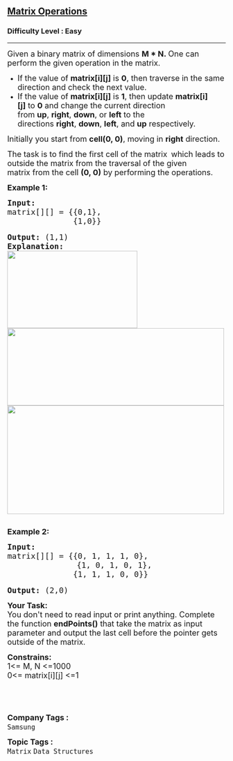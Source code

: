 <h2><a href="https://practice.geeksforgeeks.org/problems/7d7f73a59ddc3f9c8046af6bd66ea67311bf877e/0">Matrix Operations</a></h2><h3>Difficulty Level : Easy</h3><hr><div class="problems_problem_content__Xm_eO"><p><span style="font-size:18px">Given a binary matrix&nbsp;of dimensions <strong>M&nbsp;* N.&nbsp;</strong>One can perform the given operation in&nbsp;the matrix.</span></p>

<ul>
	<li><span style="font-size:18px">If the value of&nbsp;<strong>matrix[i][j]</strong>&nbsp;is&nbsp;<strong>0</strong>, then traverse in the same direction and check the next value.</span></li>
	<li><span style="font-size:18px">If the value of&nbsp;<strong>matrix[i][j]</strong>&nbsp;is&nbsp;<strong>1</strong>, then update&nbsp;<strong>matrix[i][j]</strong>&nbsp;to&nbsp;<strong>0</strong>&nbsp;and change the current direction from&nbsp;<strong>up</strong>,&nbsp;<strong>right</strong>,&nbsp;<strong>down</strong>, or&nbsp;<strong>left</strong>&nbsp;to the directions&nbsp;<strong>right</strong>,&nbsp;<strong>down</strong>,&nbsp;<strong>left</strong>, and&nbsp;<strong>up</strong>&nbsp;respectively.</span></li>
</ul>

<p><span style="font-size:18px">Initially you start from <strong>cell(0, 0)</strong>, moving in <strong>right</strong> direction.</span></p>

<p><span style="font-size:18px">The task is to find the first cell&nbsp;of the matrix </span>&nbsp;<span style="font-size:18px">which&nbsp;</span><span style="font-size:18px">leads to outside the matrix from</span><span style="font-size:18px">&nbsp;the traversal of the given matrix&nbsp;from the cell&nbsp;<strong>(0, 0)</strong> by performing the operations.</span></p>

<p><strong><span style="font-size:18px">Example 1:</span></strong></p>

<pre><span style="font-size:18px"><strong>Input:</strong>
matrix[][] = {{0,1},
              {1,0}}</span>

<span style="font-size:18px"><strong>Output:</strong> (1,1)
<strong>Explanation:</strong>
<img alt="" src="https://media.geeksforgeeks.org/img-practice/endpoint1-1622886995.jpg" style="height:178px; width:300px">
<img alt="" src="https://media.geeksforgeeks.org/img-practice/endpoint2-1622887085.jpg" style="height:178px; width:500px">
<img alt="" src="https://media.geeksforgeeks.org/img-practice/endpoint3-1622887174.jpg" style="height:250px; width:500px"></span>

</pre>

<p><span style="font-size:18px"><strong>Example 2:</strong></span></p>

<pre><span style="font-size:18px"><strong>Input:</strong> 
matrix[][] = {{0, 1, 1, 1, 0},</span>
                   <span style="font-size:18px">{1, 0, 1, 0, 1},
              {1, 1, 1, 0, 0}}</span>

<span style="font-size:18px"><strong>Output:</strong> (2,0)</span></pre>

<p><span style="font-size:18px"><strong>Your Task:</strong><br>
You don't need to read input or print anything. Complete the function <strong>endPoints()</strong>&nbsp;that take the matrix as input parameter and output the last cell before the pointer gets outside of the matrix.</span></p>

<p><span style="font-size:18px"><strong>Constrains:</strong><br>
1&lt;= M, N&nbsp;&lt;=1000<br>
0&lt;= matrix[i][j] &lt;=1</span></p>

<p>&nbsp;</p>

<p>&nbsp;</p>
</div><p><span style=font-size:18px><strong>Company Tags : </strong><br><code>Samsung</code>&nbsp;<br><p><span style=font-size:18px><strong>Topic Tags : </strong><br><code>Matrix</code>&nbsp;<code>Data Structures</code>&nbsp;